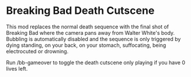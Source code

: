 # Breaking Bad Death Cutscene

This mod replaces the normal death sequence with the final shot of Breaking Bad where the camera pans away from Walter White's body. Bubbling is automatically disabled and the sequence is only triggered by dying standing, on your back, on your stomach, suffocating, being electrocuted or drowning.

Run /bb-gameover to toggle the death cutscene only playing if you have 0 lives left.